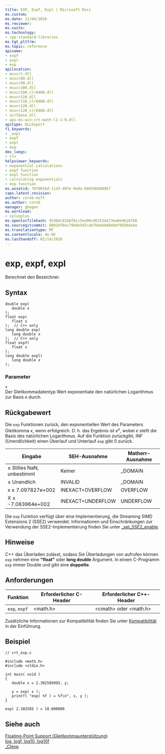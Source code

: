 ```yaml
---
title: EXP, Expf, Expl | Microsoft Docs
ms.custom: 
ms.date: 11/04/2016
ms.reviewer: 
ms.suite: 
ms.technology:
- cpp-standard-libraries
ms.tgt_pltfrm: 
ms.topic: reference
apiname:
- expf
- expl
- exp
apilocation:
- msvcrt.dll
- msvcr80.dll
- msvcr90.dll
- msvcr100.dll
- msvcr100_clr0400.dll
- msvcr110.dll
- msvcr110_clr0400.dll
- msvcr120.dll
- msvcr120_clr0400.dll
- ucrtbase.dll
- api-ms-win-crt-math-l1-1-0.dll
apitype: DLLExport
f1_keywords:
- _expl
- expf
- expl
- exp
dev_langs:
- C++
helpviewer_keywords:
- exponential calculations
- expf function
- expl function
- calculating exponentials
- exp function
ms.assetid: 7070016d-1143-407e-9e9a-6b059bb88867
caps.latest.revision: 
author: corob-msft
ms.author: corob
manager: ghogen
ms.workload:
- cplusplus
ms.openlocfilehash: 95d84c81b8f6cc5ea99cd6153da73ea0e96167b8
ms.sourcegitcommit: 6002df0ac79bde5d5cab7bbeb9d8e0ef9920da4a
ms.translationtype: MT
ms.contentlocale: de-DE
ms.lasthandoff: 02/14/2018
---
```

# <a name="exp-expf-expl"></a>exp, expf, expl
Berechnet den Bezeichner.  
  
## <a name="syntax"></a>Syntax  
  
```  
double exp(   
   double x  
);  
float exp(  
   float x  
);  // C++ only  
long double exp(  
   long double x  
);  // C++ only  
float expf(   
   float x  
);  
long double expl(  
   long double x  
);  
```  
  
### <a name="parameters"></a>Parameter  
 `x`  
 Der Gleitkommadatentyp Wert exponentiate den natürlichen Logarithmus zur Basis *e* durch.  
  
## <a name="return-value"></a>Rückgabewert  
 Die `exp` Funktionen zurück, den exponentiellen Wert des Parameters Gleitkomma *x*, wenn erfolgreich. D. h. das Ergebnis ist *e*<sup>*x*</sup>, wobei *e* stellt die Basis des natürlichen Logarithmus. Auf die Funktion zurückgibt, INF (Unendlichkeit) einen Überlauf und Unterlauf `exp` gibt 0 zurück.  
  
|Eingabe|SEH-Ausnahme|Matherr-Ausnahme|  
|-----------|-------------------|-----------------------|  
|± Stilles NaN, unbestimmt|Keiner|_DOMAIN|  
|± Unendlich|INVALID|_DOMAIN|  
|x ≥ 7.097827e+002|INEXACT+OVERFLOW|OVERFLOW|  
|X ≤ -7.083964e+002|INEXACT+UNDERFLOW|UNDERFLOW|  
  
 Die `exp` Funktion verfügt über eine Implementierung, die Streaming SIMD Extensions 2 (SSE2) verwendet. Informationen und Einschränkungen zur Verwendung der SSE2-Implementierung finden Sie unter [_set_SSE2_enable](../../c-runtime-library/reference/set-sse2-enable.md).  
  
## <a name="remarks"></a>Hinweise  
 C++ das Überladen zulässt, sodass Sie Überladungen von aufrufen können `exp` nehmen eine **"float"** oder **long double** Argument. In einem C-Programm `exp` immer Double und gibt eine **doppelte**.  
  
## <a name="requirements"></a>Anforderungen  
  
|Funktion|Erforderlicher C-Header|Erforderlicher C++-Header|  
|--------------|---------------------|---|  
|`exp`, `expf`|\<math.h>|\<cmath> oder \<math.h>|  
  
 Zusätzliche Informationen zur Kompatibilität finden Sie unter [Kompatibilität](../../c-runtime-library/compatibility.md) in der Einführung.  
  
## <a name="example"></a>Beispiel  
  
```  
// crt_exp.c  
  
#include <math.h>  
#include <stdio.h>  
  
int main( void )  
{  
   double x = 2.302585093, y;  
  
   y = exp( x );  
   printf( "exp( %f ) = %f\n", x, y );  
}  
```  
  
```Output  
exp( 2.302585 ) = 10.000000  
```  
  
## <a name="see-also"></a>Siehe auch  
 [Floating-Point Support (Gleitkommaunterstützung)](../../c-runtime-library/floating-point-support.md)   
 [log, logf, log10, log10f](../../c-runtime-library/reference/log-logf-log10-log10f.md)   
 [_CIexp](../../c-runtime-library/ciexp.md)